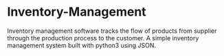 # Inventory-Management
Inventory management software tracks the flow of products from supplier through the production process to the customer.
A simple inventory management system built with python3 using JSON.
